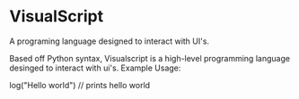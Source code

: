 # VisualScript
A programing language designed to interact with UI's.

Based off Python syntax, Visualscript is a high-level programming language desinged to interact with ui's.
Example Usage:

   log("Hello world")
   // prints hello world
